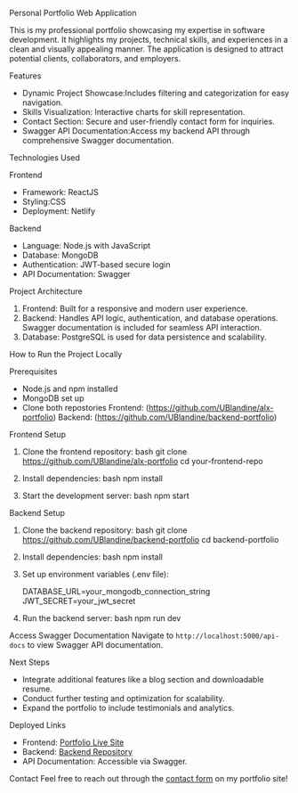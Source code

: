 
Personal Portfolio Web Application

This is my professional portfolio showcasing my expertise in software development. It highlights my projects, technical skills, and experiences in a clean and visually appealing manner. The application is designed to attract potential clients, collaborators, and employers.

Features

- Dynamic Project Showcase:Includes filtering and categorization for easy navigation.
- Skills Visualization: Interactive charts for skill representation.
- Contact Section: Secure and user-friendly contact form for inquiries.
- Swagger API Documentation:Access my backend API through comprehensive Swagger documentation.

Technologies Used

Frontend
- Framework: ReactJS
- Styling:CSS
- Deployment: Netlify

Backend
- Language: Node.js with JavaScript
- Database: MongoDB
- Authentication: JWT-based secure login
- API Documentation: Swagger 

Project Architecture

1. Frontend: Built for a responsive and modern user experience.
2. Backend: Handles API logic, authentication, and database operations. Swagger documentation is included for seamless API interaction.
3. Database: PostgreSQL is used for data persistence and scalability.

 How to Run the Project Locally

 Prerequisites
- Node.js and npm installed
- MongoDB set up
- Clone both repostories
    Frontend: (https://github.com/UBlandine/alx-portfolio) 
    Backend: (https://github.com/UBlandine/backend-portfolio) 

 Frontend Setup
1. Clone the frontend repository:
   bash
   git clone https://github.com/UBlandine/alx-portfolio
   cd your-frontend-repo
   
2. Install dependencies:
   bash
   npm install
   
3. Start the development server:
   bash
   npm start
   

 Backend Setup
1. Clone the backend repository:
   bash
   git clone https://github.com/UBlandine/backend-portfolio
   cd backend-portfolio
   
2. Install dependencies:
   bash
   npm install
   
3. Set up environment variables (.env file):
   
   DATABASE_URL=your_mongodb_connection_string
   JWT_SECRET=your_jwt_secret
   
4. Run the backend server:
   bash
   npm run dev
   

 Access Swagger Documentation
Navigate to `http://localhost:5000/api-docs` to view Swagger API documentation.

Next Steps
- Integrate additional features like a blog section and downloadable resume.
- Conduct further testing and optimization for scalability.
- Expand the portfolio to include testimonials and analytics.

Deployed Links
- Frontend: [Portfolio Live Site](https://blandop.netlify.app/)
- Backend: [Backend Repository](https://github.com/UBlandine/backend-portfolio)
- API Documentation: Accessible via Swagger.

Contact
Feel free to reach out through the [contact form](https://blandop.netlify.app/contact) on my portfolio site!

